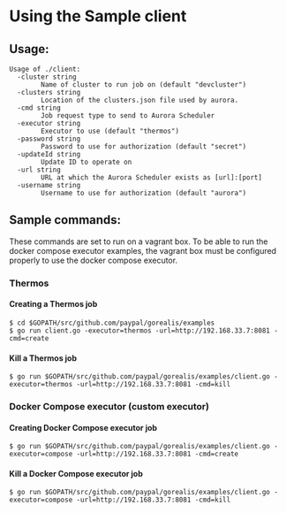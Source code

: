 # Using the Sample client

## Usage: 
```
Usage of ./client:
  -cluster string
        Name of cluster to run job on (default "devcluster")
  -clusters string
        Location of the clusters.json file used by aurora.
  -cmd string
        Job request type to send to Aurora Scheduler
  -executor string
        Executor to use (default "thermos")
  -password string
        Password to use for authorization (default "secret")
  -updateId string
        Update ID to operate on
  -url string
        URL at which the Aurora Scheduler exists as [url]:[port]
  -username string
        Username to use for authorization (default "aurora")
```

## Sample commands:
These commands are set to run on a vagrant box. To be able to run the docker compose
executor examples, the vagrant box must be configured properly to use the docker compose executor.

### Thermos

#### Creating a Thermos job
```
$ cd $GOPATH/src/github.com/paypal/gorealis/examples
$ go run client.go -executor=thermos -url=http://192.168.33.7:8081 -cmd=create
```
#### Kill a Thermos job
```
$ go run $GOPATH/src/github.com/paypal/gorealis/examples/client.go -executor=thermos -url=http://192.168.33.7:8081 -cmd=kill
```

### Docker Compose executor (custom executor)

#### Creating Docker Compose executor job
```
$ go run $GOPATH/src/github.com/paypal/gorealis/examples/client.go -executor=compose -url=http://192.168.33.7:8081 -cmd=create
```
#### Kill a Docker Compose executor job
```
$ go run $GOPATH/src/github.com/paypal/gorealis/examples/client.go -executor=compose -url=http://192.168.33.7:8081 -cmd=kill
```
